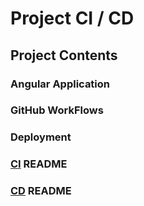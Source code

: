 # Project CI / CD
## Project Contents
### Angular Application
### GitHub WorkFlows
### Deployment
### [CI](https://github.com/WSU-kduncan/ceg3120-cicd-hannahwysong/blob/main/README-CI.md) README
### [CD](https://github.com/WSU-kduncan/ceg3120-cicd-hannahwysong/blob/main/README-CD.md) README